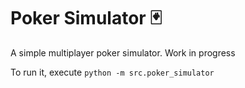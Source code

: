# Poker Simulator 🃏

A simple multiplayer poker simulator.
Work in progress


To run it, execute `python -m src.poker_simulator`
